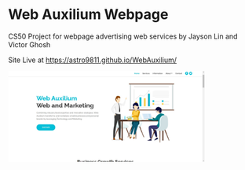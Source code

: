 # Web Auxilium Webpage

CS50 Project for webpage advertising web services by Jayson Lin and Victor Ghosh

Site Live at https://astro9811.github.io/WebAuxilium/

<img src="images/webauxilium.jpg" width = '400'> 

